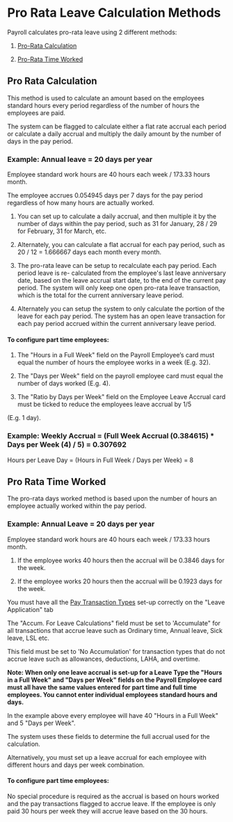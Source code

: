 # Pro Rata Leave Calculation Methods

Payroll calculates pro-rata leave using 2 different methods:

1.	[Pro-Rata Calculation](#pro-rata-calcluation)

2.	[Pro-Rata Time Worked](#pro-rata-time-worked) 

## Pro Rata Calculation 

This method is used to calculate an amount based on the employees standard hours every period regardless of the number of hours the employees are paid.  

The system can be flagged to calculate either a flat rate accrual each period or calculate a daily accrual and multiply the daily amount by the number of days in the pay period.

### Example: Annual leave = 20 days per year  

Employee standard work hours are 40 hours each week / 173.33 hours month.

The employee accrues 0.054945 days per 7 days for the pay period regardless of how many hours are actually worked.

1.	You can set up to calculate a daily accrual, and then multiple it by the number of days within the pay period, such as 31 for January, 28 / 29 for February, 31 for March, etc.  

2.	Alternately, you can calculate a flat accrual for each pay period, such as 20 / 12 = 1.666667 days each month every month.

3.	The pro-rata leave can be setup to recalculate each pay period.  Each period leave is re- calculated from the employee's last leave anniversary date, based on the leave accrual start date, to the end of the current pay period.  The system will only keep one open pro-rata leave transaction, which is the total for the current anniversary leave period. 

4.	Alternately you can setup the system to only calculate the portion of the leave for each pay period.  The system has an open leave transaction for each pay period accrued within the current anniversary leave period.

#### To configure part time employees:

1.	The "Hours in a Full Week" field on the Payroll Employee’s card must equal the number of hours the employee works in a week (E.g. 32).

2.	The "Days per Week" field on the payroll employee card must equal the number of days worked (E.g. 4).

3.	The "Ratio by Days per Week" field on the Employee Leave Accrual card must be ticked to reduce the employees leave accrual by 1/5 

(E.g. 1 day).  

### Example:  Weekly Accrual = (Full Week Accrual (0.384615) * Days per Week (4) / 5) = 0.307692

Hours per Leave Day = (Hours in Full Week / Days per Week) = 8

## Pro Rata Time Worked 

The pro-rata days worked method is based upon the number of hours an employee actually worked within the pay period.

### Example: Annual Leave = 20 days per year  

Employee standard work hours are 40 hours each week / 173.33 hours month.

1.	If the employee works 40 hours then the accrual will be 0.3846 days for the week.

2.	If the employee works 20 hours then the accrual will be 0.1923 days for the week.

You must have all the [Pay Transaction Types](au-payroll-setup-pay-transaction-types.md) set-up correctly on the "Leave Application" tab

The "Accum. For Leave Calculations" field must be set to 'Accumulate" for all transactions that accrue leave such as Ordinary time, Annual leave, Sick leave, LSL etc.  

This field must be set to 'No Accumulation' for transaction types that do not accrue leave such as allowances, deductions, LAHA, and overtime.

**Note: When only one leave accrual is set-up for a Leave Type the "Hours in a Full Week" and "Days per Week" fields on the Payroll Employee card must all have the same values entered for part time and full time employees.  You cannot enter individual employees standard hours and days.**

In the example above every employee will have 40 "Hours in a Full Week" and 5 "Days per Week".  

The system uses these fields to determine the full accrual used for the calculation.  

Alternatively, you must set up a leave accrual for each employee with different hours and days per week combination.

#### To configure part time employees:

No special procedure is required as the accrual is based on hours worked and the pay transactions flagged to accrue leave.  If the employee is only paid 30 hours per week they will accrue leave based on the 30 hours.  

 
